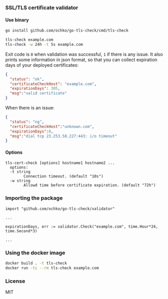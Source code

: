 ### SSL/TLS certificate validator

#### Use binary
```sh
go install github.com/ochko/go-tls-check/cmd/tls-check

tls-check example.com
tls-check -w 24h -t 5s example.com
```

Exit code is `0` when validation was successful, `1` if there is any issue.
It also prints some information in json format, so that you can collect expiration days of your deployed certificates:
```json
{
  "status": "ok",
  "certificateCheckHost": "example.com",
  "expirationDays": 305,
  "msg":"valid certificate"
}
```
When there is an issue:
```json
{
  "status": "ng",
  "certificateCheckHost":"unknown.com",
  "expirationDays":0,
  "msg":"dial tcp 23.253.58.227:443: i/o timeout"
}
```

#### Options
```
tls-cert-check [options] hostname1 hostname2 ...
  options:
  -t string
    	Connection timeout. (default "10s")
  -w string
    	Allowd time before certificate expiration. (default "72h")
```

### Importing the package

```golang
import "github.com/ochko/go-tls-check/validator"

...

expirationDays, err := validator.Check("example.com", time.Hour*24, time.Second*3)

...

```

### Using the docker image

```sh
docker build . -t tls-check
docker run -ti --rm tls-check example.com
```

### License

MIT

